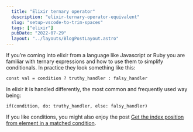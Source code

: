 ```yaml
---
  title: "Elixir ternary operator"
  description: "elixir-ternary-operator-equivalent"
  slug: "setup-vscode-to-trim-spaces"
  tags: ["elixir"]
  pubDate: "2022-07-29"
  layout: "../layouts/BlogPostLayout.astro"
---
```


If you’re coming into elixir from a language like Javascript or Ruby you are familiar with ternary expressions and how to use them to simplify conditionals. In practice they look something like this:

```
const val = condition ? truthy_handler : falsy_handler
```

In elixir it is handled differently, the most common and frequently used way being:

```
if(condition, do: truthy_handler, else: falsy_handler)
```

If you like conditions, you might also enjoy the post [Get the index position from element in a matched condition](https://tinytechtuts.com/2022-get-index-of-a-matched-conditions-element/).

